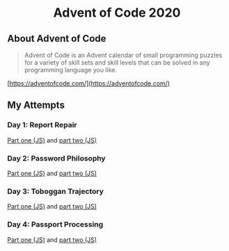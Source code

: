 <div style="text-align: center;">
<h1>Advent of Code 2020</h1>
</div>

## About Advent of Code

> Advent of Code is an Advent calendar of small programming puzzles for a variety of skill sets and skill levels that can be solved in any programming language you like.

[https://adventofcode.com/](https://adventofcode.com/)

## My Attempts

### Day 1: Report Repair

[Part one (JS)](./day-1/solve-part-one.js) and [part two (JS)](./day-1/solve-part-two.js)

### Day 2: Password Philosophy

[Part one (JS)](./day-2/solve-part-one.js) and [part two (JS)](./day-2/solve-part-two.js)

### Day 3: Toboggan Trajectory

[Part one (JS)](./day-3/solve-part-one.js) and [part two (JS)](./day-3/solve-part-two.js)

### Day 4: Passport Processing

[Part one (JS)](./day-4/solve-part-one.js) and [part two (JS)](./day-4/solve-part-two.js)